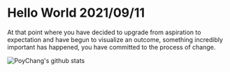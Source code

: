 # Hello World 2021/09/11

At that point where you have decided to upgrade from aspiration to expectation and have begun to visualize an outcome, something incredibly important has happened, you have committed to the process of change.

![PoyChang's github stats](https://github-readme-stats.vercel.app/api?username=poychang&show_icons=true&theme=dracula)
